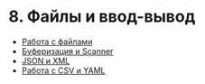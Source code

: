 # 8. Файлы и ввод-вывод

* [Работа с файлами](./8.1.md)
* [Буферизация и Scanner](./8.2.md)
* [JSON и XML](./8.3.md)
* [Работа с CSV и YAML](./8.4.md)